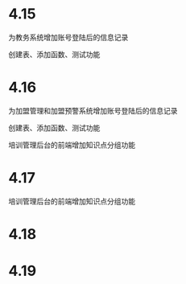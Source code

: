 # 4.15

为教务系统增加账号登陆后的信息记录

创建表、添加函数、测试功能

# 4.16

为加盟管理和加盟预警系统增加账号登陆后的信息记录

创建表、添加函数、测试功能

培训管理后台的前端增加知识点分组功能

# 4.17

培训管理后台的前端增加知识点分组功能

# 4.18



# 4.19

